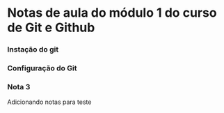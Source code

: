 
# Notas de aula do módulo 1 do curso de Git e Github

### Instação do git

### Configuração do Git

### Nota 3
Adicionando notas para teste

